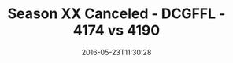 ---
title: Season XX Canceled - DCGFFL - 4174 vs 4190
teams_score:
- team: 4174
  score:
- team: 4190
  score: 7
mvp: AJ Reust (Purple); Brian Long (Silver)
game-ball: Cody Barry (Purple); Staci Pugh (Silver)
sportsperson: ''
season: 12
week:
date: '2016-05-23T11:30:28'
pageid: season-12-semifinals-super-bowl-may-22-2016-4174-vs-4190
---